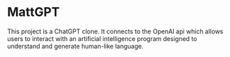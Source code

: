# MattGPT

This project is a ChatGPT clone. It connects to the OpenAI api which allows users to interact with an artificial intelligence program designed to understand and generate human-like language.
